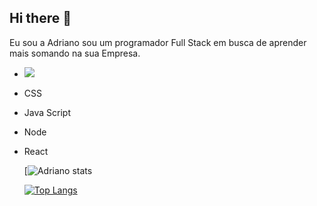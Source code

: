## Hi there 👋

Eu sou a Adriano sou um programador Full Stack em busca de aprender mais somando na sua Empresa.

 - <img src="https://img.shields.io/badge/HTML5-E34F26?style=for-the-badge&logo=html5&logoColor=white)https://img.shields.io/badge/HTML5-E34F26?style=for-the-badge&logo=html5&logoColor=white" />
 - CSS 
 - Java Script
 - Node
 - React

   [![Adriano stats](https://github-readme-stats.vercel.app/api?username=adrianosaldanhadev&show_icons=true&theme=transparent)

   [![Top Langs](https://github-readme-stats.vercel.app/api/top-langs/?username=adrianosaldanhadev)](https://github.com/anuraghazra/github-readme-stats)

